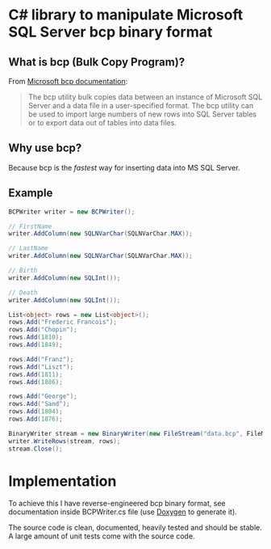# C# library to manipulate Microsoft SQL Server bcp binary format

## What is bcp (Bulk Copy Program)?

From [Microsoft bcp documentation](http://msdn.microsoft.com/en-us/library/ms162802.aspx):

> The bcp utility bulk copies data between an instance of
> Microsoft SQL Server and a data file in a user-specified format.
> The bcp utility can be used to import large numbers of new rows into
> SQL Server tables or to export data out of tables into data files.

## Why use bcp?

Because bcp is the *fastest* way for inserting data into MS SQL Server.

## Example

```C#
BCPWriter writer = new BCPWriter();

// FirstName
writer.AddColumn(new SQLNVarChar(SQLNVarChar.MAX));

// LastName
writer.AddColumn(new SQLNVarChar(SQLNVarChar.MAX));

// Birth
writer.AddColumn(new SQLInt());

// Death
writer.AddColumn(new SQLInt());

List<object> rows = new List<object>();
rows.Add("Frederic Francois");
rows.Add("Chopin");
rows.Add(1810);
rows.Add(1849);

rows.Add("Franz");
rows.Add("Liszt");
rows.Add(1811);
rows.Add(1886);

rows.Add("George");
rows.Add("Sand");
rows.Add(1804);
rows.Add(1876);

BinaryWriter stream = new BinaryWriter(new FileStream("data.bcp", FileMode.Create));
writer.WriteRows(stream, rows);
stream.Close();
```

# Implementation

To achieve this I have reverse-engineered bcp binary format, see documentation inside
BCPWriter.cs file (use [Doxygen](http://www.doxygen.org/) to generate it).

The source code is clean, documented, heavily tested and should be stable.
A large amount of unit tests come with the source code.

